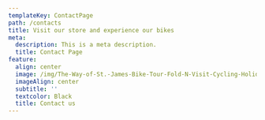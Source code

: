 ```yaml
---
templateKey: ContactPage
path: /contacts
title: Visit our store and experience our bikes
meta:
  description: This is a meta description.
  title: Contact Page
feature:
  align: center
  image: /img/The-Way-of-St.-James-Bike-Tour-Fold-N-Visit-Cycling-Holidays-0071.jpg
  imageAlign: center
  subtitle: ''
  textcolor: Black
  title: Contact us
---
```




